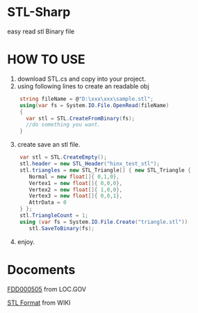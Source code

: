 # STL-Sharp
easy read stl Binary file

# HOW TO USE 

 1. download STL.cs and copy into your project. 
 2. using following lines to create an readable obj

```C#
    string fileName = @"D:\xxx\xxx\sample.stl";
    using(var fs = System.IO.File.OpenRead(fileName)
    {
      var stl = STL.CreateFromBinary(fs);
      //do something you want.
    }
```

 3. create save an stl file. 

```C#
    var stl = STL.CreateEmpty();
    stl.header = new STL_Header("hinx_test_stl");
    stl.triangles = new STL_Triangle[] { new STL_Triangle {
       Normal = new float[]{ 0,1,0},
       Vertex1 = new float[]{ 0,0,0},
       Vertex2 = new float[]{ 1,0,0},
       Vertex3 = new float[]{ 0,0,1},
       AttrData = 0
    } };
    stl.TriangleCount = 1;
    using (var fs = System.IO.File.Create("triangle.stl"))
       stl.SaveToBinary(fs);
```

 4. enjoy.


# Docoments

 [FDD000505](https://www.loc.gov/preservation/digital/formats/fdd/fdd000505.shtml) from LOC.GOV
 
 [STL Format](https://en.wikipedia.org/wiki/STL_(file_format)) from WIKI
